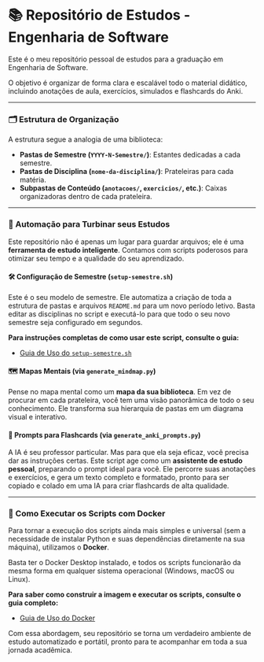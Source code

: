 # 📚 Repositório de Estudos - Engenharia de Software

Este é o meu repositório pessoal de estudos para a graduação em Engenharia de Software.

O objetivo é organizar de forma clara e escalável todo o material didático, incluindo anotações de aula, exercícios, simulados e flashcards do Anki.

-----

### 🗂️ Estrutura de Organização

A estrutura segue a analogia de uma biblioteca:

  - **Pastas de Semestre (`YYYY-N-Semestre/`)**: Estantes dedicadas a cada semestre.
  - **Pastas de Disciplina (`nome-da-disciplina/`)**: Prateleiras para cada matéria.
  - **Subpastas de Conteúdo (`anotacoes/`, `exercicios/`, etc.)**: Caixas organizadoras dentro de cada prateleira.

-----

### 🚀 Automação para Turbinar seus Estudos

Este repositório não é apenas um lugar para guardar arquivos; ele é uma **ferramenta de estudo inteligente**. Contamos com scripts poderosos para otimizar seu tempo e a qualidade do seu aprendizado.

#### 🛠️ Configuração de Semestre (`setup-semestre.sh`)

Este é o seu modelo de semestre. Ele automatiza a criação de toda a estrutura de pastas e arquivos `README.md` para um novo período letivo. Basta editar as disciplinas no script e executá-lo para que todo o seu novo semestre seja configurado em segundos.

**Para instruções completas de como usar este script, consulte o guia:**

  - [Guia de Uso do `setup-semestre.sh`](./README-Setup-Semestre.md)

#### 🗺️ Mapas Mentais (via `generate_mindmap.py`)

Pense no mapa mental como um **mapa da sua biblioteca**. Em vez de procurar em cada prateleira, você tem uma visão panorâmica de todo o seu conhecimento. Ele transforma sua hierarquia de pastas em um diagrama visual e interativo.

#### 🧠 Prompts para Flashcards (via `generate_anki_prompts.py`)

A IA é seu professor particular. Mas para que ela seja eficaz, você precisa dar as instruções certas. Este script age como um **assistente de estudo pessoal**, preparando o prompt ideal para você. Ele percorre suas anotações e exercícios, e gera um texto completo e formatado, pronto para ser copiado e colado em uma IA para criar flashcards de alta qualidade.

-----

### 🐳 Como Executar os Scripts com Docker

Para tornar a execução dos scripts ainda mais simples e universal (sem a necessidade de instalar Python e suas dependências diretamente na sua máquina), utilizamos o **Docker**.

Basta ter o Docker Desktop instalado, e todos os scripts funcionarão da mesma forma em qualquer sistema operacional (Windows, macOS ou Linux).

**Para saber como construir a imagem e executar os scripts, consulte o guia completo:**

  - [Guia de Uso do Docker](./README-Docker.md)

Com essa abordagem, seu repositório se torna um verdadeiro ambiente de estudo automatizado e portátil, pronto para te acompanhar em toda a sua jornada acadêmica.
